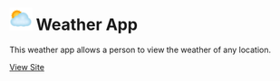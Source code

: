 # <img src="https://github.com/Virendra69/Weather-App/blob/main/src/assets/weather_favicon/apple-touch-icon.png" width=40px /> Weather App

This weather app allows a person to view the weather of any location.

<a href="https://667e9495ca7a2b11d59628cb--snazzy-gaufre-1a0779.netlify.app/" target="_blank">View Site</a>
